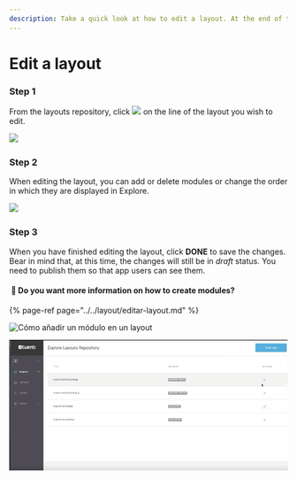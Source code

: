 ```yaml
---
description: Take a quick look at how to edit a layout. At the end of this article you can access the steps in a much more detailed way.
---
```


# Edit a layout

### Step 1

From the layouts repository, click ![](https://lh3.googleusercontent.com/bNEb9WmtigI5djZiebFGESRgVkNWR2lAA1fE0UggfTw2yLmEfpuyuTYne_1hASWK4sbe3xQhmlpbUBhnaNH8CJ3o7HZJuklYRYz1laLakujvuRLQKnuOChoqHQhXYihWAeLSNJsc) on the line of the layout you wish to edit.

![](https://lh3.googleusercontent.com/okAri1S_DZ2AHeVBjAcOF2iAn5628_oMKhsDIg7YaR47aOy-EuKge_I_OeuFrcy3C32lOpafW7UFi-4-nZrL_9iX_q5GELgchwRanZmwNXzsDsd_hhl2GWCJHyxl6TkKlQd98wGp)

### Step 2

When editing the layout, you can add or delete modules or change the order in which they are displayed in Explore.

![](https://lh5.googleusercontent.com/gWwM9p27GK00Y457q2K4hcX1FRJ6WCWR-UaMcO8ldQnDp1Tf2o0znYKWop9vvrR8RWM93mtg4SA8R0iAubGvr7uRmvk1XFZ9NHzm0LB7n8lFcXIwDH5kXAQhrHirPDNYWICSprlW)

### Step 3

When you have finished editing the layout, click **DONE** to save the changes. Bear in mind that, at this time, the changes will still be in *draft* status. You need to publish them so that app users can see them.

#### ​​ 🎯 Do you want more information on how to create modules?

{% page-ref page="../../layout/editar-layout.md" %}

![Cómo añadir un módulo en un layout](https://github.com/iciaparicio/explore-cms/blob/master/.gitbook/assets/edit_layouts.gif?raw=true)

![Cómo cambiar de posición un módulo dentro de un layout](https://github.com/iciaparicio/explore-cms/blob/master/.gitbook/assets/move_layouts.gif?raw=true)
